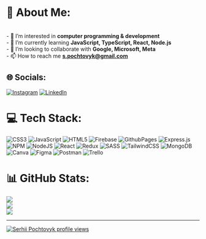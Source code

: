 # 💫 About Me:
<br>- 👀 I’m interested in **computer programming & development**<br>- 🌱 I’m currently learning **JavaScript, TypeScript, React, Node.js**<br>- 💞️ I’m looking to collaborate with **Google, Microsoft, Meta**<br>- 📫 How to reach me **s.pochtovyk@gmail.com**


## 🌐 Socials:
[![Instagram](https://img.shields.io/badge/Instagram-%23E4405F.svg?logo=Instagram&logoColor=white)](https://instagram.com/serhii.pochtovyk) [![LinkedIn](https://img.shields.io/badge/LinkedIn-%230077B5.svg?logo=linkedin&logoColor=white)](https://linkedin.com/in/serhii-pochtovyk) 

# 💻 Tech Stack:
![CSS3](https://img.shields.io/badge/css3-%231572B6.svg?style=for-the-badge&logo=css3&logoColor=white) ![JavaScript](https://img.shields.io/badge/javascript-%23323330.svg?style=for-the-badge&logo=javascript&logoColor=%23F7DF1E) ![HTML5](https://img.shields.io/badge/html5-%23E34F26.svg?style=for-the-badge&logo=html5&logoColor=white) ![Firebase](https://img.shields.io/badge/firebase-%23039BE5.svg?style=for-the-badge&logo=firebase) ![GithubPages](https://img.shields.io/badge/github%20pages-121013?style=for-the-badge&logo=github&logoColor=white) ![Express.js](https://img.shields.io/badge/express.js-%23404d59.svg?style=for-the-badge&logo=express&logoColor=%2361DAFB) ![NPM](https://img.shields.io/badge/NPM-%23CB3837.svg?style=for-the-badge&logo=npm&logoColor=white) ![NodeJS](https://img.shields.io/badge/node.js-6DA55F?style=for-the-badge&logo=node.js&logoColor=white) ![React](https://img.shields.io/badge/react-%2320232a.svg?style=for-the-badge&logo=react&logoColor=%2361DAFB) ![Redux](https://img.shields.io/badge/redux-%23593d88.svg?style=for-the-badge&logo=redux&logoColor=white) ![SASS](https://img.shields.io/badge/SASS-hotpink.svg?style=for-the-badge&logo=SASS&logoColor=white) ![TailwindCSS](https://img.shields.io/badge/tailwindcss-%2338B2AC.svg?style=for-the-badge&logo=tailwind-css&logoColor=white) ![MongoDB](https://img.shields.io/badge/MongoDB-%234ea94b.svg?style=for-the-badge&logo=mongodb&logoColor=white) ![Canva](https://img.shields.io/badge/Canva-%2300C4CC.svg?style=for-the-badge&logo=Canva&logoColor=white) ![Figma](https://img.shields.io/badge/figma-%23F24E1E.svg?style=for-the-badge&logo=figma&logoColor=white) ![Postman](https://img.shields.io/badge/Postman-FF6C37?style=for-the-badge&logo=postman&logoColor=white) ![Trello](https://img.shields.io/badge/Trello-%23026AA7.svg?style=for-the-badge&logo=Trello&logoColor=white)
# 📊 GitHub Stats:
![](https://github-readme-stats.vercel.app/api?username=SerhiiPochtovyk&theme=dark&hide_border=false&include_all_commits=false&count_private=false)<br/>
![](https://github-readme-streak-stats.herokuapp.com/?user=SerhiiPochtovyk&theme=dark&hide_border=false)<br/>
![](https://github-readme-stats.vercel.app/api/top-langs/?username=SerhiiPochtovyk&theme=dark&hide_border=false&include_all_commits=false&count_private=false&layout=compact)

---
[![Serhii Pochtovyk profile views](https://u8views.com/api/v1/github/profiles/138805046/views/day-week-month-total-count.svg)](https://u8views.com/github/SerhiiPochtovyk)

<!-- Proudly created with GPRM ( https://gprm.itsvg.in ) -->
